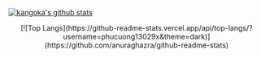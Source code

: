 [![kangoka's github stats](https://github-readme-stats.vercel.app/api?username=phucuong13029x&theme=dark&show_icons=true)](https://github.com/anuraghazra/github-readme-stats)
<p align="center" width="100%">
    [![Top Langs](https://github-readme-stats.vercel.app/api/top-langs/?username=phucuong13029x&theme=dark)](https://github.com/anuraghazra/github-readme-stats)
</p>
